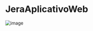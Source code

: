 # JeraAplicativoWeb
![image](https://user-images.githubusercontent.com/75650854/179313782-61fe5dc3-7e2f-4800-9752-a1bc34e87d12.png)
